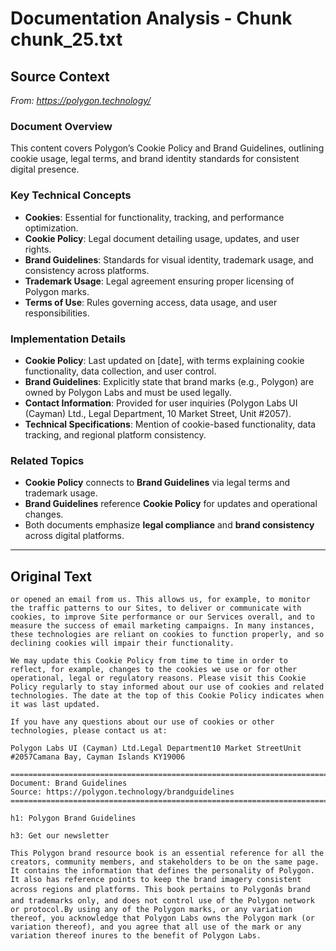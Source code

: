 # Documentation Analysis - Chunk chunk_25.txt

## Source Context
*From: https://polygon.technology/*

### Document Overview  
This content covers Polygon’s Cookie Policy and Brand Guidelines, outlining cookie usage, legal terms, and brand identity standards for consistent digital presence.  

### Key Technical Concepts  
- **Cookies**: Essential for functionality, tracking, and performance optimization.  
- **Cookie Policy**: Legal document detailing usage, updates, and user rights.  
- **Brand Guidelines**: Standards for visual identity, trademark usage, and consistency across platforms.  
- **Trademark Usage**: Legal agreement ensuring proper licensing of Polygon marks.  
- **Terms of Use**: Rules governing access, data usage, and user responsibilities.  

### Implementation Details  
- **Cookie Policy**: Last updated on [date], with terms explaining cookie functionality, data collection, and user control.  
- **Brand Guidelines**: Explicitly state that brand marks (e.g., Polygon) are owned by Polygon Labs and must be used legally.  
- **Contact Information**: Provided for user inquiries (Polygon Labs UI (Cayman) Ltd., Legal Department, 10 Market Street, Unit #2057).  
- **Technical Specifications**: Mention of cookie-based functionality, data tracking, and regional platform consistency.  

### Related Topics  
- **Cookie Policy** connects to **Brand Guidelines** via legal terms and trademark usage.  
- **Brand Guidelines** reference **Cookie Policy** for updates and operational changes.  
- Both documents emphasize **legal compliance** and **brand consistency** across digital platforms.

---

## Original Text
```
or opened an email from us. This allows us, for example, to monitor the traffic patterns to our Sites, to deliver or communicate with cookies, to improve Site performance or our Services overall, and to measure the success of email marketing campaigns. In many instances, these technologies are reliant on cookies to function properly, and so declining cookies will impair their functionality.

We may update this Cookie Policy from time to time in order to reflect, for example, changes to the cookies we use or for other operational, legal or regulatory reasons. Please visit this Cookie Policy regularly to stay informed about our use of cookies and related technologies. The date at the top of this Cookie Policy indicates when it was last updated.

If you have any questions about our use of cookies or other technologies, please contact us at:

Polygon Labs UI (Cayman) Ltd.Legal Department10 Market StreetUnit #2057Camana Bay, Cayman Islands KY19006

================================================================================
Document: Brand Guidelines
Source: https://polygon.technology/brandguidelines
================================================================================

h1: Polygon Brand Guidelines

h3: Get our newsletter

This Polygon brand resource book is an essential reference for all the creators, community members, and stakeholders to be on the same page. It contains the information that defines the personality of Polygon. It also has reference points to keep the brand imagery consistent across regions and platforms. This book pertains to Polygonâs brand and trademarks only, and does not control use of the Polygon network or protocol.By using any of the Polygon marks, or any variation thereof, you acknowledge that Polygon Labs owns the Polygon mark (or variation thereof), and you agree that all use of the mark or any variation thereof inures to the benefit of Polygon Labs.
```
